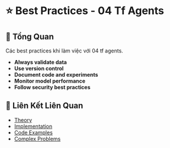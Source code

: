 # ⭐ Best Practices - 04 Tf Agents

## 🎯 Tổng Quan

Các best practices khi làm việc với 04 tf agents.

- **Always validate data**
- **Use version control**
- **Document code and experiments**
- **Monitor model performance**
- **Follow security best practices**

## 🔗 Liên Kết Liên Quan

- [Theory](./THEORY_04_tf_agents.md)
- [Implementation](./IMPLEMENTATION_04_tf_agents.md)
- [Code Examples](./CODE_EXAMPLES_04_tf_agents.md)
- [Complex Problems](./COMPLEX_PROBLEMS.md)
